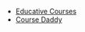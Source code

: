 
- [Educative Courses](https://github.com/merry75/educative.io_courses)
- [Course Daddy](http://coursesdaddy.com/category/educative-io/)
